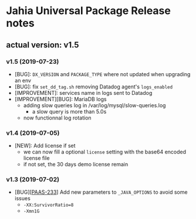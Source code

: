 # Jahia Universal Package Release notes

## actual version: v1.5

### v1.5 (2019-07-23)
* [BUG]: `DX_VERSION` and `PACKAGE_TYPE` where not updated when upgrading an env
* [BUG]: fix `set_dd_tag.sh` removing Datadog agent's `logs_enabled`
* [IMPROVEMENT]: services name in logs sent to Datadog
* [IMPROVEMENT][BUG]: MariaDB logs
    * adding slow queries log in /var/log/mysql/slow-queries.log
        * a slow query is more than 5.0s
    * now functionnal log rotation


### v1.4 (2019-07-05)
* [NEW]: Add license if set
    * we can now fill a optional `license` setting with the base64 encoded license file
    * if not set, the 30 days demo license remain

### v1.3 (2019-07-02)
* [BUG][[PAAS-233](https://jira.jahia.org/browse/PAAS-233)] Add new parameters to `_JAVA_OPTIONS` to avoid some issues
    * `-XX:SurvivorRatio=8 `
    * `-Xmn1G`
